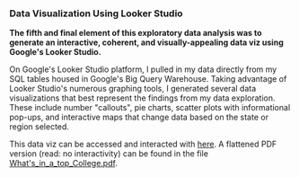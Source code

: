 ### Data Visualization Using Looker Studio

**The fifth and final element of this exploratory data analysis was to generate an interactive, coherent, and visually-appealing data viz using Google's Looker Studio.**

On Google's Looker Studio platform, I pulled in my data directly from my SQL tables housed in Google's Big Query Warehouse. Taking advantage of Looker Studio's numerous graphing tools, I generated several data visualizations that best represent the findings from my data exploration. These include number "callouts", pie charts, scatter plots with informational pop-ups, and interactive maps that change data based on the state or region selected. 

This data viz can be accessed and interacted with [here](https://lookerstudio.google.com/reporting/0825ca82-a91d-494f-870e-c38f525b47f4/page/idZDD). A flattened PDF version (read: no interactivity) can be found in the file [What's_in_a_top_College.pdf](https://github.com/eseylar/PortfolioProjects/blob/main/TopCollegesAnalysis/DataVisualization/What's_in_a_top_College.pdf).
